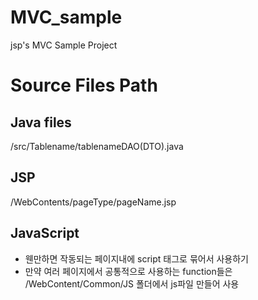 # MVC_sample
jsp's MVC Sample Project


# Source Files Path
## Java files
/src/Tablename/tablenameDAO(DTO).java

## JSP
/WebContents/pageType/pageName.jsp

## JavaScript
- 웬만하면 작동되는 페이지내에 script 태그로 묶어서 사용하기
- 만약 여러 페이지에서 공통적으로 사용하는 function들은 /WebContent/Common/JS 폴더에서 js파일 만들어 사용
